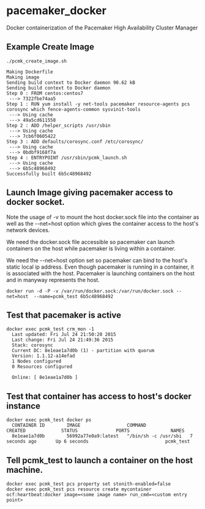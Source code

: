 # pacemaker_docker
Docker containerization of the Pacemaker High Availability Cluster Manager


## Example Create Image
```
./pcmk_create_image.sh

Making Dockerfile
Making image
Sending build context to Docker daemon 90.62 kB
Sending build context to Docker daemon 
Step 0 : FROM centos:centos7
 ---> 7322fbe74aa5
Step 1 : RUN yum install -y net-tools pacemaker resource-agents pcs corosync which fence-agents-common sysvinit-tools
 ---> Using cache
 ---> 49a5cd611558
Step 2 : ADD /helper_scripts /usr/sbin
 ---> Using cache
 ---> 7cb6f0605422
Step 3 : ADD defaults/corosync.conf /etc/corosync/
 ---> Using cache
 ---> 0bdbf9168f7a
Step 4 : ENTRYPOINT /usr/sbin/pcmk_launch.sh
 ---> Using cache
 ---> 6b5c48968492
Successfully built 6b5c48968492
```
## Launch Image giving pacemaker access to docker socket.

Note the usage of -v to mount the host docker.sock file into the container
as well as the --net=host option which gives the container access to the
host's network devices.

We need the docker.sock file accessible so pacemaker can launch containers
on the host while pacemaker is living within a container.

We need the --net=host option set so pacemaker can bind to the host's static
local ip address. Even though pacemaker is running in a container, it is
associated with the host. Pacemaker is launching containers on the host and
in manyway represents the host.

```
docker run -d -P -v /var/run/docker.sock:/var/run/docker.sock --net=host  --name=pcmk_test 6b5c48968492
```

## Test that pacemaker is active
```
docker exec pcmk_test crm_mon -1
  Last updated: Fri Jul 24 21:50:20 2015
  Last change: Fri Jul 24 21:49:36 2015
  Stack: corosync
  Current DC: 8e1eae1a7d0b (1) - partition with quorum
  Version: 1.1.12-a14efad
  1 Nodes configured
  0 Resources configured

  Online: [ 8e1eae1a7d0b ]
```

## Test that container has access to host's docker instance
```
docker exec pcmk_test docker ps
  CONTAINER ID        IMAGE                 COMMAND                CREATED             STATUS              PORTS               NAMES
  8e1eae1a7d0b        56992a77e0a9:latest   "/bin/sh -c /usr/sbi   7 seconds ago       Up 6 seconds                            pcmk_test        
```

## Tell pcmk_test to launch a container on the host machine.
```
docker exec pcmk_test pcs property set stonith-enabled=false
docker exec pcmk_test pcs resource create mycontainer ocf:heartbeat:docker image=<some image name> run_cmd=<custom entry point>
```



